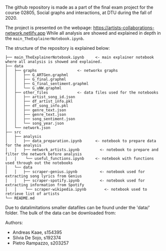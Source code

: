 The github repository is made as a part of the final exam project for the course 02805, Social graphs and interactions, at DTU during the fall of 2020.

The project is presented on the webpage: https://artists-collaborations-network.netlify.app
While all analysis are showed and explained in depth in the `main_TheExplainerNotebook.ipynb`.


The structure of the repository is explained below:

```
├── main_TheExplainerNotebook.ipynb		<- main explainer notebook where all analysis is showed and explained.
├── data 
│   ├── graphs					<- networkx graphs
│   │   ├── G_ARTGen.graphml
│   │   ├── G_final.graphml
│   │	├── G_final_sentiment.graphml
│   │	└── G_uNW.graphml
│   ├── other_files				<- data files used for the notebooks
│   │   ├── artist_song_id.json
│   │   ├── df_artist_info.pkl
│   │   ├── df_song_info.pkl
│   │   ├── genre_text.json
│   │   ├── genre_text.json
│   │	├── song_sentiment.json
│   │	└── song_year.json
│   └── network.json
├── src		
│   ├── analysis				
│   │   ├── data_preparation.ipynb		<- notebook to prepare data for the analysis
│   │   ├── network_artists.ipynb		  <- notebook to prepare and filter the network before analysis
│   │	 └── useful_functions.ipynb     <- notebook with functions used through out the notebooks
│   └── data
│   │   ├── scraper-genius.ipynb		  <- notebook used for extracting song lyrics from Genius
│   │   ├── scraper-spotify.ipynb		  <- notebook used for extracting information from Spotify
│   │	 └── scraper-wikipedia.ipynb		<- notebook used to retrieve list of artists
└── README.md
```

Due to datalimitations smaller datafiles can be found under the 'data/' folder.
The bulk of the data can be downloaded from:



Authors:
- Andreas Kaae, s154395
- Silvia De Sojo, s192374
- Pietro Rampazzo, s203257
